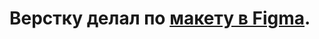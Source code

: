 # Верстку делал по [макету в Figma](https://www.figma.com/file/lmEJR4mm1zXFD4hG994w4B/Untitled?node-id=1%3A2&t=P6ZuZEnkX5ooidX3-0).